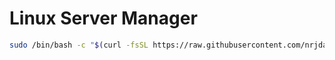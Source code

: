 # Linux Server Manager

```bash
sudo /bin/bash -c "$(curl -fsSL https://raw.githubusercontent.com/nrjdalal/linux-server-manager/master/install.sh)"
```
